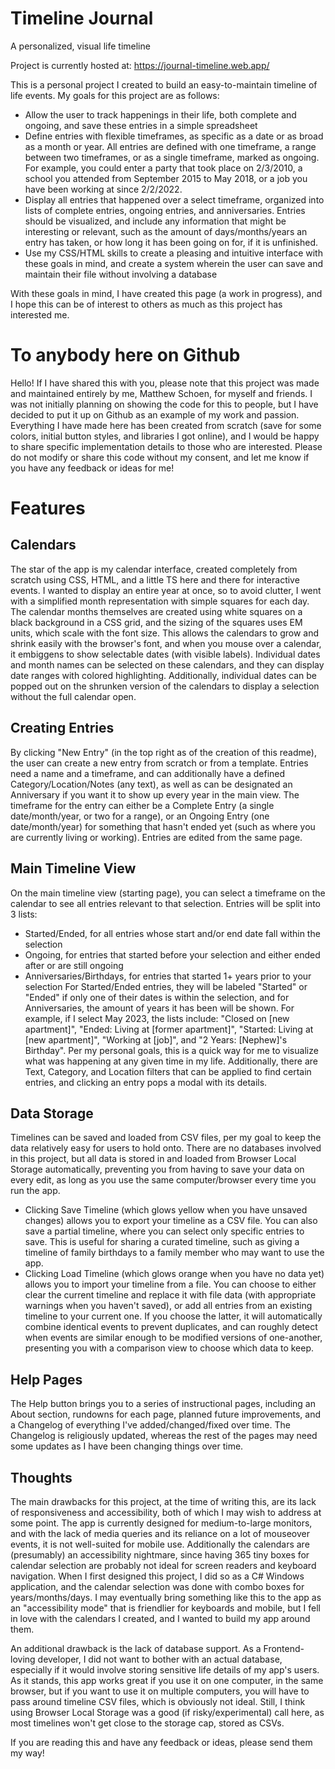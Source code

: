 # Timeline Journal

A personalized, visual life timeline

Project is currently hosted at: https://journal-timeline.web.app/

This is a personal project I created to build an easy-to-maintain timeline of life events. My goals for this project are as follows:

- Allow the user to track happenings in their life, both complete and ongoing, and save these entries in a simple spreadsheet
- Define entries with flexible timeframes, as specific as a date or as broad as a month or year. All entries are defined with one timeframe, a range between two timeframes, or as a single timeframe, marked as ongoing. For example, you could enter a party that took place on 2/3/2010, a school you attended from September 2015 to May 2018, or a job you have been working at since 2/2/2022.
- Display all entries that happened over a select timeframe, organized into lists of complete entries, ongoing entries, and anniversaries. Entries should be visualized, and include any information that might be interesting or relevant, such as the amount of days/months/years an entry has taken, or how long it has been going on for, if it is unfinished.
- Use my CSS/HTML skills to create a pleasing and intuitive interface with these goals in mind, and create a system wherein the user can save and maintain their file without involving a database

With these goals in mind, I have created this page (a work in progress), and I hope this can be of interest to others as much as this project has interested me.

# To anybody here on Github

Hello! If I have shared this with you, please note that this project was made and maintained entirely by me, Matthew Schoen, for myself and friends. I was not initially planning on showing the code for this to people, but I have decided to put it up on Github as an example of my work and passion. Everything I have made here has been created from scratch (save for some colors, initial button styles, and libraries I got online), and I would be happy to share specific implementation details to those who are interested. Please do not modify or share this code without my consent, and let me know if you have any feedback or ideas for me!

# Features

## Calendars

The star of the app is my calendar interface, created completely from scratch using CSS, HTML, and a little TS here and there for interactive events. I wanted to display an entire year at once, so to avoid clutter, I went with a simplified month representation with simple squares for each day. The calendar months themselves are created using white squares on a black background in a CSS grid, and the sizing of the squares uses EM units, which scale with the font size. This allows the calendars to grow and shrink easily with the browser's font, and when you mouse over a calendar, it embiggens to show selectable dates (with visible labels). Individual dates and month names can be selected on these calendars, and they can display date ranges with colored highlighting. Additionally, individual dates can be popped out on the shrunken version of the calendars to display a selection without the full calendar open.

## Creating Entries

By clicking "New Entry" (in the top right as of the creation of this readme), the user can create a new entry from scratch or from a template. Entries need a name and a timeframe, and can additionally have a defined Category/Location/Notes (any text), as well as can be designated an Anniversary if you want it to show up every year in the main view. The timeframe for the entry can either be a Complete Entry (a single date/month/year, or two for a range), or an Ongoing Entry (one date/month/year) for something that hasn't ended yet (such as where you are currently living or working). Entries are edited from the same page.

## Main Timeline View

On the main timeline view (starting page), you can select a timeframe on the calendar to see all entries relevant to that selection. Entries will be split into 3 lists:

- Started/Ended, for all entries whose start and/or end date fall within the selection
- Ongoing, for entries that started before your selection and either ended after or are still ongoing
- Anniversaries/Birthdays, for entries that started 1+ years prior to your selection
  For Started/Ended entries, they will be labeled "Started" or "Ended" if only one of their dates is within the selection, and for Anniversaries, the amount of years it has been will be shown. For example, if I select May 2023, the lists include: "Closed on [new apartment]", "Ended: Living at [former apartment]", "Started: Living at [new apartment]", "Working at [job]", and "2 Years: [Nephew]'s Birthday". Per my personal goals, this is a quick way for me to visualize what was happening at any given time in my life. Additionally, there are Text, Category, and Location filters that can be applied to find certain entries, and clicking an entry pops a modal with its details.

## Data Storage

Timelines can be saved and loaded from CSV files, per my goal to keep the data relatively easy for users to hold onto. There are no databases involved in this project, but all data is stored in and loaded from Browser Local Storage automatically, preventing you from having to save your data on every edit, as long as you use the same computer/browser every time you run the app.

- Clicking Save Timeline (which glows yellow when you have unsaved changes) allows you to export your timeline as a CSV file. You can also save a partial timeline, where you can select only specific entries to save. This is useful for sharing a curated timeline, such as giving a timeline of family birthdays to a family member who may want to use the app.
- Clicking Load Timeline (which glows orange when you have no data yet) allows you to import your timeline from a file. You can choose to either clear the current timeline and replace it with file data (with appropriate warnings when you haven't saved), or add all entries from an existing timeline to your current one. If you choose the latter, it will automatically combine identical events to prevent duplicates, and can roughly detect when events are similar enough to be modified versions of one-another, presenting you with a comparison view to choose which data to keep.

## Help Pages

The Help button brings you to a series of instructional pages, including an About section, rundowns for each page, planned future improvements, and a Changelog of everything I've added/changed/fixed over time. The Changelog is religiously updated, whereas the rest of the pages may need some updates as I have been changing things over time.

## Thoughts

The main drawbacks for this project, at the time of writing this, are its lack of responsiveness and accessibility, both of which I may wish to address at some point. The app is currently designed for medium-to-large monitors, and with the lack of media queries and its reliance on a lot of mouseover events, it is not well-suited for mobile use. Additionally the calendars are (presumably) an accessibility nightmare, since having 365 tiny boxes for calendar selection are probably not ideal for screen readers and keyboard navigation. When I first designed this project, I did so as a C# Windows application, and the calendar selection was done with combo boxes for years/months/days. I may eventually bring something like this to the app as an "accessibility mode" that is friendlier for keyboards and mobile, but I fell in love with the calendars I created, and I wanted to build my app around them.

An additional drawback is the lack of database support. As a Frontend-loving developer, I did not want to bother with an actual database, especially if it would involve storing sensitive life details of my app's users. As it stands, this app works great if you use it on one computer, in the same browser, but if you want to use it on multiple computers, you will have to pass around timeline CSV files, which is obviously not ideal. Still, I think using Browser Local Storage was a good (if risky/experimental) call here, as most timelines won't get close to the storage cap, stored as CSVs.

If you are reading this and have any feedback or ideas, please send them my way!
